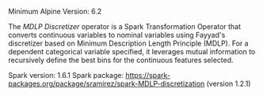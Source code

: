 Minimum Alpine Version: 6.2

The *MDLP Discretizer* operator is a Spark Transformation Operator that converts continuous variables to nominal variables using Fayyad's discretizer based on Minimum Description Length Principle (MDLP).
For a dependent categorical variable specified, it leverages mutual information to recursively define the best bins for the continuous features selected.

Spark version: 1.6.1
Spark package: https://spark-packages.org/package/sramirez/spark-MDLP-discretization (version 1.2.1)




